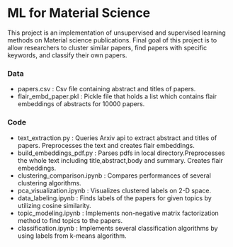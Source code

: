 # ML for Material Science
This project is an implementation of unsupervised and supervised learning methods on Material science publications.
Final goal of this project is to allow researchers to cluster similar papers, find papers with specific keywords, and classify their own papers.

### Data
* papers.csv : Csv file containing abstract and titles of papers.
* flair_embd_paper.pkl : Pickle file that holds a list which contains flair embeddings of abstracts for 10000 papers.

### Code
* text_extraction.py : Queries Arxiv api to extract abstract and titles of papers. Preprocesses the text and creates flair embeddings.
* build_embeddings_pdf.py : Parses pdfs in local directory.Preprocesses the whole text including title,abstract,body and summary. Creates flair embeddings.
* clustering_comparison.ipynb : Compares performances of several clustering algorithms. 
* pca_visualization.ipynb : Visualizes clustered labels on 2-D space.
* data_labeling.ipynb : Finds labels of the papers for given topics by utilizing cosine similarity.
* topic_modeling.ipynb : Implements non-negative matrix factorization method to find topics to the papers.
* classification.ipynb : Implements several classification algorithms by using labels from k-means algorithm.

